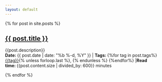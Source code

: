 ```yaml
---
layout: default
---
```


<!-- ## this is the index file -->


{% for post in site.posts %}

<article class='post'>
  <h1 class='post-title'>
    <a href="{{ site.path }}{{ post.url }}">
      {{ post.title }}
    </a>
  </h1>
  {{post.description}}
  <div class="post-date"><strong>Date: </strong>{{ post.date | date: "%b %-d, %Y" }} | <strong>Tags: </strong>{%for tag in post.tags%}<a href="{{ tag | slugify | prepend: 'tag/' | relative_url }}">{{tag}}</a>{% unless forloop.last %}<span class="sep">, </span>{% endunless %} 
  {%endfor%} |<strong>Read time: </strong> {{post.content.size | divided_by: 600}} minutes
  </div> 
  
</article>

{% endfor %}



